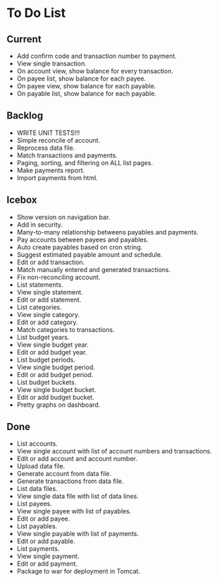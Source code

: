 # To Do List

## Current
- Add confirm code and transaction number to payment.
- View single transaction.
- On account view, show balance for every transaction.
- On payee list, show balance for each payee. 
- On payee view, show balance for each payable.
- On payable list, show balance for each payable.

## Backlog
- WRITE UNIT TESTS!!!
- Simple reconcile of account.
- Reprocess data file.
- Match transactions and payments.
- Paging, sorting, and filtering on ALL list pages.
- Make payments report.
- Import payments from html.

## Icebox
- Show version on navigation bar.
- Add in security.
- Many-to-many relationship betweens payables and payments.
- Pay accounts between payees and payables.
- Auto create payables based on cron string.
- Suggest estimated payable amount and schedule.
- Edit or add transaction.
- Match manually entered and generated transactions.
- Fix non-reconciling account.
- List statements.
- View single statement.
- Edit or add statement.
- List categories.
- View single category.
- Edit or add category.
- Match categories to transactions.
- List budget years.
- View single budget year.
- Edit or add budget year.
- List budget periods.
- View single budget period.
- Edit or add budget period.
- List budget buckets.
- View single budget bucket.
- Edit or add budget bucket.
- Pretty graphs on dashboard.

## Done
- List accounts.
- View single account with list of account numbers and transactions.
- Edit or add account and account number.
- Upload data file.
- Generate account from data file.
- Generate transactions from data file.
- List data files.
- View single data file with list of data lines.
- List payees.
- View single payee with list of payables.
- Edit or add payee.
- List payables.
- View single payable with list of payments.
- Edit or add payable.
- List payments.
- View single payment.
- Edit or add payment.
- Package to war for deployment in Tomcat.
